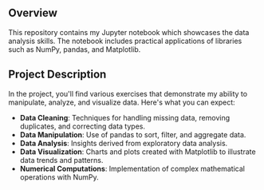 ## Overview
This repository contains my Jupyter notebook which showcases the data analysis skills. The notebook includes practical applications of libraries such as NumPy, pandas, and Matplotlib.

## Project Description
In the project, you'll find various exercises that demonstrate my ability to manipulate, analyze, and visualize data. Here's what you can expect:

- **Data Cleaning**: Techniques for handling missing data, removing duplicates, and correcting data types.
- **Data Manipulation**: Use of pandas to sort, filter, and aggregate data.
- **Data Analysis**: Insights derived from exploratory data analysis.
- **Data Visualization**: Charts and plots created with Matplotlib to illustrate data trends and patterns.
- **Numerical Computations**: Implementation of complex mathematical operations with NumPy.
